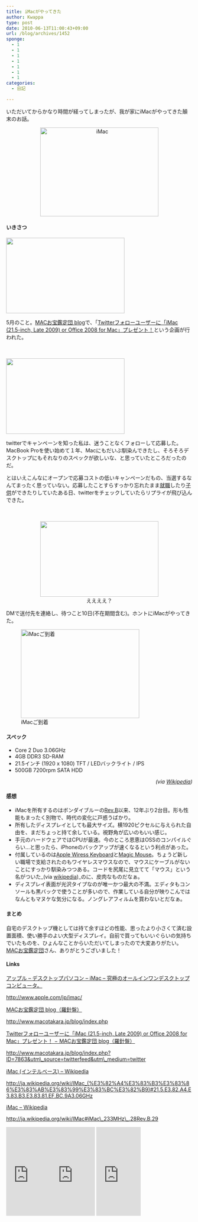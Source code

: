 ```yaml
---
title: iMacがやってきた
author: Kwappa
type: post
date: 2010-06-13T11:00:43+09:00
url: /blog/archives/1452
sponge:
  - 1
  - 1
  - 1
  - 1
  - 1
  - 1
  - 1
categories:
  - 日記

---
```

いただいてからかなり時間が経ってしまったが、我が家にiMacがやってきた顛末のお話。

<p align="center">
  <a href="http://localhost:8080/wp-content/uploads/2010/07/imac.jpg"><img src="http://localhost:8080/wp-content/uploads/2010/07/imac-320x240.jpg" alt="iMac" title="iMac" width="320" height="240" class="aligncenter size-medium wp-image-1455" /></a>
</p>

#### いきさつ

<img src="/blog/images/2010/07/tw00.png" alt="" title="" width="320" height="204" class="alignright size-full wp-image-1456" srcset="/blog/images/2010/07/tw00.png 320w, http://localhost:8080/wp-content/uploads/2010/07/tw00-300x191.png 300w" sizes="(max-width: 320px) 100vw, 320px" />

5月のこと。<a href="http://www.macotakara.jp/blog/index.php" target="_blank" rel="noopener noreferrer">MACお宝鑑定団 blog</a>で、「<a href="http://www.macotakara.jp/blog/index.php?ID=7863&#038;utm_source=twitterfeed&#038;utm_medium=twitter" target="_blank" rel="noopener noreferrer">Twitterフォローユーザーに「iMac (21.5-inch, Late 2009) or Office 2008 for Mac」プレゼント！</a>という企画が行われた。

<p style="clear:both;" />
　

  
<img src="/blog/images/2010/07/tw01.png" alt="" title="" width="320" height="204" class="alignleft size-full wp-image-1458" srcset="/blog/images/2010/07/tw01.png 320w, http://localhost:8080/wp-content/uploads/2010/07/tw01-300x191.png 300w" sizes="(max-width: 320px) 100vw, 320px" /></p> 

twitterでキャンペーンを知った私は、迷うことなくフォローして応募した。MacBook Proを使い始めて１年、Macにもだいぶ馴染んできたし、そろそろデスクトップにもそれなりのスペックが欲しいな、と思っていたところだったのだ。

<p style="clear:both;">
  とはいえこんなにオープンで応募コストの低いキャンペーンだもの、当選するなんてまったく思っていない。応募したことすらすっかり忘れたまま<a href="http://www.kwappa.net/blog/archives/1447" target="_blank" rel="noopener noreferrer">就職</a>したり<a href="http://www.kwappa.net/blog/archives/1449" target="_blank" rel="noopener noreferrer">子供</a>ができたりしていたある日、twitterをチェックしていたらリプライが飛び込んできた。
</p>

　

<p align="center">
  <a href="http://localhost:8080/wp-content/uploads/2010/07/tw02.png"><img src="http://localhost:8080/wp-content/uploads/2010/07/tw02.png" alt="" title="tw02" width="320" height="204" class="aligncenter size-full wp-image-1459" srcset="http://localhost:8080/wp-content/uploads/2010/07/tw02.png 320w, http://localhost:8080/wp-content/uploads/2010/07/tw02-300x191.png 300w" sizes="(max-width: 320px) 100vw, 320px" /></a><br /> ええええ？
</p>

DMで送付先を連絡し、待つこと10日(不在期間含む)。ホントにiMacがやってきた。

<figure id="attachment_1460" aria-describedby="caption-attachment-1460" style="width: 320px" class="wp-caption aligncenter"><img src="/blog/images/2010/07/imac_box.jpg" alt="iMacご到着" title="iMacご到着" width="320" height="240" class="size-medium wp-image-1460" /><figcaption id="caption-attachment-1460" class="wp-caption-text">iMacご到着</figcaption></figure>
  
<!--more-->

#### スペック

  * Core 2 Duo 3.06GHz
  * 4GB DDR3 SD-RAM
  * 21.5インチ (1920 x 1080) TFT / LEDバックライト / IPS
  * 500GB 7200rpm SATA HDD

<p align="right">
  <em>(via <a href="http://ja.wikipedia.org/wiki/IMac_%28%E3%82%A4%E3%83%B3%E3%83%86%E3%83%AB%E3%83%99%E3%83%BC%E3%82%B9%29#21.5.E3.82.A4.E3.83.B3.E3.83.81.EF.BC.9A3.06GHz" target="_blank" rel="noopener noreferrer">Wikipedia</a>)</em>
</p>

#### 感想

  * iMacを所有するのはボンダイブルーの<a href="http://ja.wikipedia.org/wiki/IMac#iMac_233MHz_.28Rev.B.29" target="_blank" rel="noopener noreferrer">Rev.B</a>以来、12年ぶり2台目。形も性能もまったく別物で、時代の変化に戸惑うばかり。
  * 所有したディスプレイとしても最大サイズ。横1920ピクセルに与えられた自由を、まだちょっと持て余している。視野角が広いのもいい感じ。
  * 手元のハードウェアではCPUが最速。今のところ恩恵はOSSのコンパイルぐらい…と思ったら、iPhoneのバックアップが速くなるという利点があった。
  * 付属しているのは<a href="http://amzn.to/9zuJ0z" target="_blank" rel="noopener noreferrer">Apple Wiress Keyboard</a>と<a href="http://amzn.to/96F4SG" target="_blank" rel="noopener noreferrer">Magic Mouse</a>。ちょうど新しい職場で支給されたのもワイヤレスマウスなので、マウスにケーブルがないことにすっかり馴染みつつある。コードを尻尾に見立てて「マウス」という名がついた_(via <a href="http://ja.wikipedia.org/wiki/%E3%83%9E%E3%82%A6%E3%82%B9_%28%E3%82%B3%E3%83%B3%E3%83%94%E3%83%A5%E3%83%BC%E3%82%BF%29" target="_blank" rel="noopener noreferrer">wikipedia</a>)_のに、皮肉なものだなぁ。
  * ディスプレイ表面が光沢タイプなのが唯一かつ最大の不満。エディタもコンソールも黒バックで使うことが多いので、作業している自分が映りこんではなんともマヌケな気分になる。ノングレアフィルムを買わないとだなぁ。

#### まとめ</p> 

自宅のデスクトップ機としては持て余すほどの性能、思ったより小さくて済む設置面積、使い勝手のよい大型ディスプレイ。自前で買ってもいいぐらいの気持ちでいたものを、ひょんなことからいただいてしまったので大変ありがたい。<a href="http://www.macotakara.jp/blog/index.php" target="_blank" rel="noopener noreferrer">MACお宝鑑定団</a>さん、ありがとうございました！

#### Links

<a href="http://www.apple.com/jp/imac/" target="_blank" rel="noopener noreferrer">アップル &#8211; デスクトップパソコン &#8211; iMac &#8211; 究極のオールインワンデスクトップコンピュータ。</a>
  
http://www.apple.com/jp/imac/

<a href="http://www.macotakara.jp/blog/index.php" target="_blank" rel="noopener noreferrer">MACお宝鑑定団 blog（羅針盤）</a>
  
http://www.macotakara.jp/blog/index.php

<a href="http://www.macotakara.jp/blog/index.php?ID=7863&#038;utm_source=twitterfeed&#038;utm_medium=twitter" target="_blank" rel="noopener noreferrer">Twitterフォローユーザーに「iMac (21.5-inch, Late 2009) or Office 2008 for Mac」プレゼント！ − MACお宝鑑定団 blog（羅針盤）</a>
  
http://www.macotakara.jp/blog/index.php?ID=7863&utm\_source=twitterfeed&utm\_medium=twitter

<a href="http://ja.wikipedia.org/wiki/IMac_(%E3%82%A4%E3%83%B3%E3%83%86%E3%83%AB%E3%83%99%E3%83%BC%E3%82%B9)#21.5.E3.82.A4.E3.83.B3.E3.83.81.EF.BC.9A3.06GHz" target="_blank" rel="noopener noreferrer">iMac (インテルベース) &#8211; Wikipedia</a>
  
http://ja.wikipedia.org/wiki/IMac_(%E3%82%A4%E3%83%B3%E3%83%86%E3%83%AB%E3%83%99%E3%83%BC%E3%82%B9)#21.5.E3.82.A4.E3.83.B3.E3.83.81.EF.BC.9A3.06GHz

<a href="http://ja.wikipedia.org/wiki/IMac#iMac_233MHz_.28Rev.B.29" target="_blank" rel="noopener noreferrer">iMac &#8211; Wikipedia</a>
  
http://ja.wikipedia.org/wiki/IMac#iMac\_233MHz\_.28Rev.B.29

<iframe src="http://rcm-jp.amazon.co.jp/e/cm?lt1=_blank&#038;bc1=000000&#038;IS2=1&#038;bg1=000000&#038;fc1=FFFFFF&#038;lc1=00FF00&#038;t=bottomline02-22&#038;o=9&#038;p=8&#038;l=as1&#038;m=amazon&#038;f=ifr&#038;asins=B003EELS0U" style="width:120px;height:240px;float:left;" scrolling="no" marginwidth="0" marginheight="0" frameborder="0"></iframe>
  
<iframe src="http://rcm-jp.amazon.co.jp/e/cm?lt1=_blank&#038;bc1=000000&#038;IS2=1&#038;bg1=000000&#038;fc1=FFFFFF&#038;lc1=00FF00&#038;t=bottomline02-22&#038;o=9&#038;p=8&#038;l=as1&#038;m=amazon&#038;f=ifr&#038;asins=B00340IAA0" style="width:120px;height:240px;" scrolling="no" marginwidth="0" marginheight="0" frameborder="0"></iframe>
  
<iframe src="http://rcm-jp.amazon.co.jp/e/cm?lt1=_blank&#038;bc1=000000&#038;IS2=1&#038;bg1=000000&#038;fc1=FFFFFF&#038;lc1=00FF00&#038;t=bottomline02-22&#038;o=9&#038;p=8&#038;l=as1&#038;m=amazon&#038;f=ifr&#038;asins=B0031AVA2S" style="width:120px;height:240px;" scrolling="no" marginwidth="0" marginheight="0" frameborder="0"></iframe>
  
<br clear="both;" />
